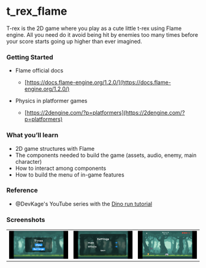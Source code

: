 # t_rex_flame

T-rex is the 2D game where you play as a cute little t-rex using Flame engine.
All you need do it avoid being hit by enemies too many times before your score starts going up higher than ever imagined.

### Getting Started

- Flame official docs 
  - [https://docs.flame-engine.org/1.2.0/](https://docs.flame-engine.org/1.2.0/)

- Physics in platformer games 
  - [https://2dengine.com/?p=platformers](https://2dengine.com/?p=platformers)

### What you’ll learn

- 2D game structures with Flame
- The components needed to build the game (assets, audio, enemy, main character)
- How to interact among components
- How to build the menu of in-game features

### Reference

- @DevKage's YouTube series with the [Dino run tutorial](https://www.youtube.com/playlist?list=PLiZZKL9HLmWOmQgYxWHuOHOWsUUlhCCOY)


### Screenshots

|                                                                 |                                         |                                         |
| :-------------------------------------------------------------- | :-------------------------------------- | :-------------------------------------- |
| ![](./screenshot/sc1.png) | ![](./screenshot/sc2.png) | ![](./screenshot/sc3.png) |